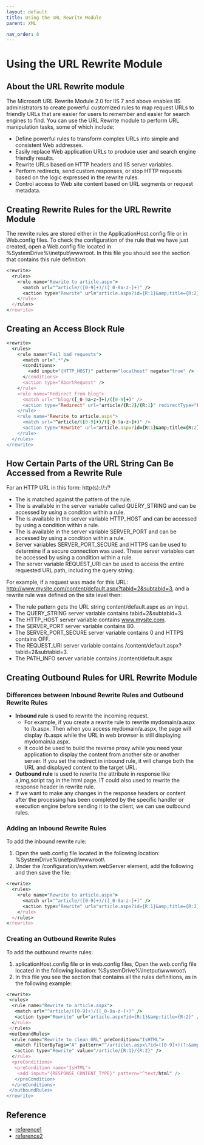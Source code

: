 ```yaml
---
layout: default
title: Using the URL Rewrite Module
parent: XML

nav_order: 8
---
```


# Using the URL Rewrite Module

## About the URL Rewrite module
The Microsoft URL Rewrite Module 2.0 for IIS 7 and above enables IIS administrators to create powerful customized rules to map request URLs to friendly URLs that are easier for users to remember and easier for search engines to find. You can use the URL Rewrite module to perform URL manipulation tasks, some of which include:
* Define powerful rules to transform complex URLs into simple and consistent Web addresses.
* Easily replace Web application URLs to produce user and search engine friendly results.
* Rewrite URLs based on HTTP headers and IIS server variables.
* Perform redirects, send custom responses, or stop HTTP requests based on the logic expressed in the rewrite rules.
* Control access to Web site content based on URL segments or request metadata.

## Creating Rewrite Rules for the URL Rewrite Module
The rewrite rules are stored either in the ApplicationHost.config file or in Web.config files. To check the configuration of the rule that we have just created, open a Web.config file located in %SystemDrive%\inetpub\wwwroot. In this file you should see the <rewrite> section that contains this rule definition:
```ruby 
<rewrite>
  <rules>
    <rule name="Rewrite to article.aspx">
      <match url="^article/([0-9]+)/([_0-9a-z-]+)" />
      <action type="Rewrite" url="article.aspx?id={R:1}&amp;title={R:2}" />
    </rule>
  </rules>
</rewrite>
```
  
## Creating an Access Block Rule
```ruby
<rewrite>
  <rules>
    <rule name="Fail bad requests">
      <match url=".*"/>
      <conditions>
        <add input="{HTTP_HOST}" pattern="localhost" negate="true" />
      </conditions>
      <action type="AbortRequest" />
    </rule>
    <rule name="Redirect from blog">
      <match url="^blog/([_0-9a-z-]+)/([0-9]+)" />
      <action type="Redirect" url="article/{R:2}/{R:1}" redirectType="Found" />
    </rule>
    <rule name="Rewrite to article.aspx">
      <match url="^article/([0-9]+)/([_0-9a-z-]+)" />
      <action type="Rewrite" url="article.aspx?id={R:1}&amp;title={R:2}" />
    </rule>
  </rules>
</rewrite>
```

## How Certain Parts of the URL String Can Be Accessed from a Rewrite Rule
For an HTTP URL in this form: http(s)://<host>:<port>/<path>?<querystring>

* The <path> is matched against the pattern of the rule.
* The <querystring> is available in the server variable called QUERY_STRING and can be accessed by using a condition within a rule.
* The <host> is available in the server variable HTTP_HOST and can be accessed by using a condition within a rule.
* The <port> is available in the server variable SERVER_PORT and can be accessed by using a condition within a rule.
* Server variables SERVER_PORT_SECURE and HTTPS can be used to determine if a secure connection was used. These server variables can be accessed by using a condition within a rule.
* The server variable REQUEST_URI can be used to access the entire requested URL path, including the query string.

For example, if a request was made for this URL: http://www.mysite.com/content/default.aspx?tabid=2&subtabid=3, and a rewrite rule was defined on the site level then:

* The rule pattern gets the URL string content/default.aspx as an input.
* The QUERY_STRING server variable contains tabid=2&subtabid=3.
* The HTTP_HOST server variable contains www.mysite.com.
* The SERVER_PORT server variable contains 80.
* The SERVER_PORT_SECURE server variable contains 0 and HTTPS contains OFF.
* The REQUEST_URI server variable contains /content/default.aspx?tabid=2&subtabid=3.
* The PATH_INFO server variable contains /content/default.aspx

## Creating Outbound Rules for URL Rewrite Module
### Differences between Inbound Rewrite Rules and Outbound Rewrite Rules 
* <b>Inbound rule</b> is used to rewrite the incoming request. 
  * For example, if you create a rewrite rule to rewrite mydomain/a.aspx to /b.aspx. Then when you access mydomain/a.aspx, the page will display /b.aspx while the URL in web browser is still displaying mydomain/a.aspx. 
  * It could be used to build the reverse proxy while you need your application to display the content from another site or another server. If you set the redirect in inbound rule, it will change both the URL and displayed content to the target URL.
* <b>Outbound rule</b> is used to rewrite the attribute in response like a,img,script tag in the html page. IT could also used to rewrite the response header in rewrite rule.
* If we want to make any changes in the response headers or content after the processing has been completed by the specific handler or execution engine before sending it to the client, we can use outbound rules.

### Adding an Inbound Rewrite Rules 
To add the inbound rewrite rule:
1. Open the web.config file located in the following location: %SystemDrive%\inetpub\wwwroot\
2. Under the /configuration/system.webServer element, add the following and then save the file:

```ruby 
<rewrite>
  <rules>
    <rule name="Rewrite to article.aspx">
      <match url="^article/([0-9]+)/([_0-9a-z-]+)" />
      <action type="Rewrite" url="article.aspx?id={R:1}&amp;title={R:2}" />
    </rule>
  </rules>
</rewrite>
```

### Creating an Outbound Rewrite Rules

To add the outbound rewrite rules:
1. aplicationHost.config file or in web.config files, Open the web.config file located in the following location:  %SystemDrive%\inetput\wwwroot\
2. In this file you see the <rewrite> section that contains all the rules definitions, as in the following example:

```ruby
<rewrite>
 <rules>
  <rule name="Rewrite to article.aspx">
   <match url="^article/([0-9]+)/([_0-9a-z-]+)" />
   <action type="Rewrite" url="article.aspx?id={R:1}&amp;title={R:2}" />
  </rule>
 </rules>
 <outboundRules>
  <rule name="Rewrite to clean URL" preCondition="IsHTML">
   <match filterByTags="A" pattern="^/article\.aspx\?id=([0-9]+)(?:&amp;|&amp;amp;)title=([_0-9a-z-]+)$" />
   <action type="Rewrite" value="/article/{R:1}/{R:2}" />
  </rule>
  <preConditions>
   <preCondition name="IsHTML">
    <add input="{RESPONSE_CONTENT_TYPE}" pattern="^text/html" />
   </preCondition>
  </preConditions>
 </outboundRules>
</rewrite>
```

## Reference
* [reference1](https://docs.microsoft.com/en-us/iis/extensions/url-rewrite-module/using-the-url-rewrite-module)
* [reference2](https://docs.microsoft.com/en-us/iis/extensions/url-rewrite-module/url-rewrite-module-configuration-reference)
